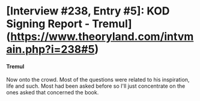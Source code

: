 # [Interview #238, Entry #5]: KOD Signing Report - Tremul](https://www.theoryland.com/intvmain.php?i=238#5)

#### Tremul

Now onto the crowd. Most of the questions were related to his inspiration, life and such. Most had been asked before so I'll just concentrate on the ones asked that concerned the book.

